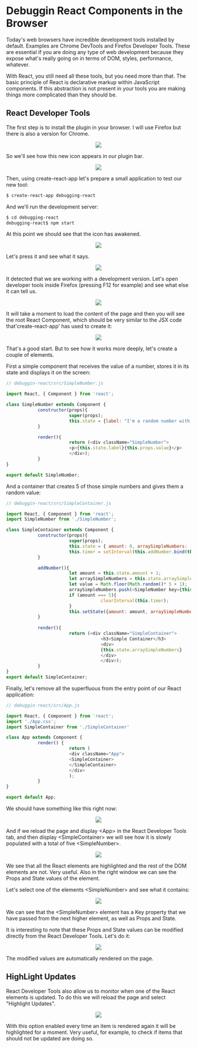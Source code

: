 
Debuggin React Components in the Browser
========================================


Today's web browsers have incredible development tools installed by default. Examples are Chrome DevTools and Firefox Developer Tools. These are essential if you are doing any type of web development because they expose what's really going on in terms of DOM, styles, performance, whatever. 

With React, you still need all these tools, but you need more than that. The basic principle of React is declarative markup within JavaScript components. If this abstraction is not present in your tools you are making things more complicated than they should be.


React Developer Tools
---------------------

The first step is to install the plugin in your browser. I will use Firefox but there is also a version for Chrome. 

<p align="center">
            <img src="img/react-developer-tools-01.png">
</p>

So we'll see how this new icon appears in our plugin bar.


<p align="center">
            <img src="img/react-developer-tools-02.png">
</p>

Then, using create-react-app let's prepare a small application to test our new tool:
```bash
$ create-react-app debugging-react
```
And we'll run the development server:
```bash
$ cd debugging-react
debugging-react$ npm start
```

At this point we should see that the icon has awakened.


<p align="center">
            <img src="img/react-developer-tools-03.png">
</p>


Let's press it and see what it says.


<p align="center">
            <img src="img/react-developer-tools-04.png">
</p>



It detected that we are working with a development version. Let's open developer tools inside Firefox (pressing F12 for example) and see what else it can tell us.

<p align="center">
            <img src="img/react-developer-tools-05.png">
</p>

It will take a moment to load the content of the page and then you will see the root React Component, which should be very similar to the JSX code that'create-react-app' has used to create it:


<p align="center">
            <img src="img/react-developer-tools-06.png">
</p>



That's a good start. But to see how it works more deeply, let's create a couple of elements.

First a simple component that receives the value of a number, stores it in its state and displays it on the screen:

```javascript
// debuggin-react/src/SimpleNumber.js

import React, { Component } from 'react';

class SimpleNumber extends Component {
            constructor(props){
                        super(props);
                        this.state = {label: "I'm a random number with value "};
            }

            render(){
                        return (<div className="SimpleNumber">
                        <p>{this.state.label}{this.props.value}</p>
                        </div>);
            }
}

export default SimpleNumber;
```


And a container that creates 5 of those simple numbers and gives them a random value:

```javascript
// debuggin-react/src/SimpleContainer.js

import React, { Component } from 'react';
import SimpleNumber from './SimpleNumber';

class SimpleContainer extends Component {
            constructor(props){
                        super(props);
                        this.state = { amount: 0, arraySimpleNumbers: []};
                        this.timer = setInterval(this.addNumber.bind(this),2000);
            }

            addNumber(){
                        let amount = this.state.amount + 1; 
                        let arraySimpleNumbers = this.state.arraySimpleNumbers;
                        let value = Math.floor(Math.random()* 5 + 1);
                        arraySimpleNumbers.push(<SimpleNumber key={this.state.amount} value={value}/>);
                        if (amount === 5){
                                    clearInterval(this.timer);
                        }
                        this.setState({amount: amount, arraySimpleNumbers: arraySimpleNumbers});
            }
            
            render(){
                        return (<div className="SimpleContainer">
                                    <h3>Simple Container</h3>
                                    <div>
                                    {this.state.arraySimpleNumbers}
                                    </div>
                                    </div>);
            }
}
export default SimpleContainer;
```

Finally, let's remove all the superfluous from the entry point of our React application:

```javascript
// debuggin-react/src/App.js

import React, { Component } from 'react';
import './App.css';
import SimpleContainer from './SimpleContainer'

class App extends Component {
            render() {
                        return (
                        <div className="App">
                        <SimpleContainer>
                        </SimpleContainer>
                        </div>
                        );
            }
}

export default App;
```

We should have something like this right now:


<p align="center">
            <img src="img/react-developer-tools-07.png">
</p>


And if we reload the page and display &lt;App&gt; in the React Developer Tools tab, and then display &lt;SimpleContainer&gt; we will see how it is slowly populated with a total of five &lt;SimpleNumber&gt;.


<p align="center">
            <img src="img/react-developer-tools-08.png">
</p>




We see that all the React elements are highlighted and the rest of the DOM elements are not. Very useful. Also in the right window we can see the Props and State values of the element.


Let's select one of the elements &lt;SimpleNumber&gt; and see what it contains:


<p align="center">
            <img src="img/react-developer-tools-09.png">
</p>



We can see that the &lt;SimpleNumber&gt; element has a Key property that we have passed from the next higher element, as well as Props and State. 

It is interesting to note that these Props and State values can be modified directly from the React Developer Tools. Let's do it:


<p align="center">
            <img src="img/react-developer-tools-10.png">
</p>




The modified values are automatically rendered on the page.


HighLight Updates
-----------------

React Developer Tools also allow us to monitor when one of the React elements is updated. To do this we will reload the page and select "Highlight Updates".


<p align="center">
            <img src="img/react-developer-tools-11.png">
</p>



With this option enabled every time an item is rendered again it will be highlighted for a moment. Very useful, for example, to check if items that should not be updated are doing so.

